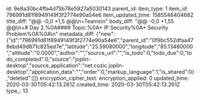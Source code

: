 id: 9e8a30bc4ffa4d75b78e5927a5030143
parent_id: 
item_type: 1
item_id: 796991d81f8949149f3f2774e90a54e6
item_updated_time: 1585546404682
title_diff: "@@ -0,0 +1,5 @@\n+Teams\n"
body_diff: "@@ -0,0 +1,55 @@\n+# Day 2.%0A#### Topic:%0A+ IP Security%0A+ Security Problem%0A%0A\n"
metadata_diff: {"new":{"id":"796991d81f8949149f3f2774e90a54e6","parent_id":"0f9bc552dfaa478ebd49d871c825ed7e","latitude":"25.59080000","longitude":"85.13480000","altitude":"0.0000","author":"","source_url":"","is_todo":0,"todo_due":0,"todo_completed":0,"source":"joplin-desktop","source_application":"net.cozic.joplin-desktop","application_data":"","order":0,"markup_language":1,"is_shared":0},"deleted":[]}
encryption_cipher_text: 
encryption_applied: 0
updated_time: 2020-03-30T05:42:13.261Z
created_time: 2020-03-30T05:42:13.261Z
type_: 13